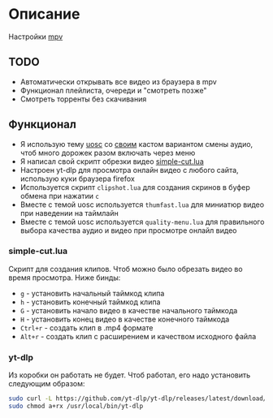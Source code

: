 # Описание

Настройки [mpv](https://github.com/mpv-player/mpv)

## TODO

- Автоматически открывать все видео из браузера в mpv
- Функционал плейлиста, очереди и "смотреть позже"
- Смотреть торренты без скачивания

## Функционал
- Я использую тему [uosc](https://github.com/tomasklaen/uosc) со [своим](https://github.com/Buliway/uosc) кастом вариантом смены аудио, чтоб много дорожек разом включать через меню
- Я написал свой скрипт обрезки видео [simple-cut.lua](https://github.com/Buliway/dots/blob/arch/configs/.config/mpv/scripts/simple-cut.lua)
- Настроен yt-dlp для просмотра онлайн видео с любого сайта, использую куки браузера firefox
- Используется скрипт `clipshot.lua` для создания скринов в буфер обмена при нажатии `c`
- Вместе с темой uosc используется `thumfast.lua` для миниатюр видео при наведении на таймлайн
- Вместе с темой uosc используется `quality-menu.lua` для правильного выбора качества аудио и видео при просмотре онлайл видео

### simple-cut.lua

Скрипт для создания клипов. Чтоб можно было обрезать видео во время просмотра. Ниже бинды:

- `g` - установить начальный таймкод клипа
- `h` - установить конечный таймкод клипа
- `G` - установить начало видео в качестве начального таймкода
- `H` - установить конец видео в качестве конечного таймкода
- `Ctrl+r` - создать клип в .mp4 формате
- `Alt+r` - создать клип с расширением и качеством исходного файла

### yt-dlp

Из коробки он работать не будет. Чтоб работал, его надо установить следующим образом:

```sh
sudo curl -L https://github.com/yt-dlp/yt-dlp/releases/latest/download/yt-dlp -o /usr/local/bin/yt-dlp
sudo chmod a+rx /usr/local/bin/yt-dlp
```

